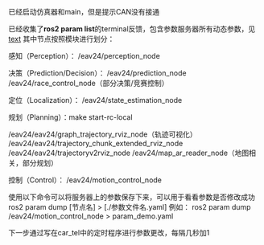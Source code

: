 已经启动仿真器和main，但是提示CAN没有接通

已经收集了**ros2 param list**的terminal反馈，包含参数服务器所有动态参数，见[text](<ros2 param list.md>)
其中节点按照模块进行划分：

感知（Perception）：
/eav24/perception_node

决策（Prediction/Decision）：
/eav24/prediction_node
/eav24/race_control_node（部分决策/竞赛控制）

定位（Localization）：
/eav24/state_estimation_node

规划（Planning）：make start-rc-local

/eav24/eav24/graph_trajectory_rviz_node（轨迹可视化）
/eav24/eav24/trajectory_chunk_extended_rviz_node
/eav24/eav24/trajectoryv2rviz_node
/eav24/map_ar_reader_node（地图相关，部分规划）

控制（Control）：
/eav24/motion_control_node

使用以下命令可以将服务器上的参数保存下来，可以用于看看参数是否修改成功
ros2 param dump [节点名] > [./参数文件名.yaml]
例如：
ros2 param dump /eav24/motion_control_node > param_demo.yaml

下一步通过写在car_tel中的定时程序进行参数更改，每隔几秒加1